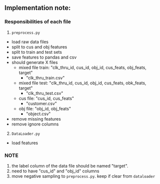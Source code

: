 Implementation note:
-------

### Responsibilities of each file

1. `preprocess.py`
- load raw data files
- split to cus and obj features
- split to train and test sets
- save features to pandas and csv
- should generate X files
    - mixed file train: "clk_thru_id, cus_id, obj_id, cus_feats, obj_feats, target"
       - "clk_thru_train.csv" 
    - mixed file test: "clk_thru_id, cus_id, obj_id, cus_feats, obk_feats, target"
       - "clk_thru_test.csv" 
    - cus file: "cus_id, cus_feats"
       - "customer.csv" 
    - obj file: "obj_id, obj_feats"
       - "object.csv" 
- remove missing features
- remove ignore columns

2. `DataLoader.py`
- load features

### NOTE

1. the label column of the data file should be named "target".
2. need to have "cus_id" and "obj_id" columns
3. move negative sampling to `preprocess.py`. keep if clear from `dataloader`

